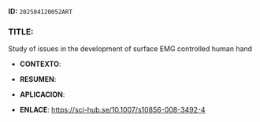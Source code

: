 **ID:** `202504120052ART`

### TITLE:
Study of issues in the development of surface EMG controlled
human hand

- **CONTEXTO**: 
    
- **RESUMEN**: 
    
- **APLICACION**: 

- **ENLACE**: https://sci-hub.se/10.1007/s10856-008-3492-4